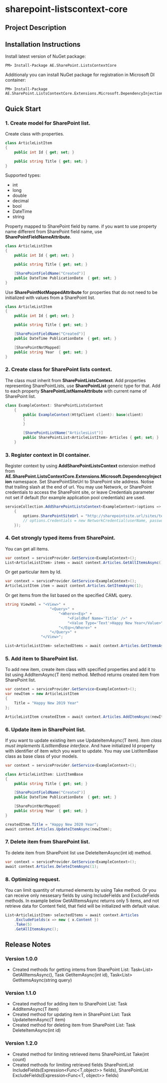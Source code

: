 # sharepoint-listscontext-core

## Project Description


## Installation Instructions

Install latest version of NuGet package:
```
PM> Install-Package AE.SharePoint.ListsContextCore
```

Additionaly you can install NuGet package for registration in Microsoft DI container:
```
PM> Install-Package AE.SharePoint.ListsContextCore.Extensions.Microsoft.DependencyInjection
```

## Quick Start

### 1. Create model for SharePoint list.

Create class with properties.

```csharp
class ArticleListItem
{        
    public int Id { get; set; }

    public string Title { get; set; }
}
```

Supported types:
* int
* long
* double
* decimal
* bool
* DateTime
* string

Property mapped to SharePoint field by name.
if you want to use property name different from SharePoint field name, use **SharePointFieldNameAttribute**.
```csharp
class ArticleListItem
{        
    public int Id { get; set; }

    public string Title { get; set; }

    [SharePointFieldName("Created")]
    public DateTime PublicationDate  { get; set; }
}
```

Use **SharePointNotMappedAttribute** for properties that do not need to be initialized with values from a SharePoint list.

```csharp
class ArticleListItem
{        
    public int Id { get; set; }

    public string Title { get; set; }

    [SharePointFieldName("Created")]
    public DateTime PublicationDate  { get; set; }

    [SharePointNotMapped]
    public string Year  { get; set; }
}
```

### 2. Create class for SharePoint lists context.

The class must inherit from **SharePointListsContext**.
Add properties representing SharePointLists, use **SharePointList<T>** generic type for that.
Add to each property **SharePointListNameAttribute** with current name of SharePoint list.

```csharp
class ExampleContext: SharePointListsContext
    {
        public ExampleContext(HttpClient client): base(client)
        {            
        }

        [SharePointListName("ArticlesList")]
        public SharePointList<ArticleListItem> Articles { get; set; }
    }
```

### 3. Register context in DI container.

Register context by using **AddSharePointListsContext<T>** extension method from **AE.SharePoint.ListsContextCore.Extensions.Microsoft.DependencyInjection** namespace.
Set SharePointSiteUrl to SharePoint site address. Notise that trailing slash at the end of url.
You may use Network, or SharePoint credentials to access the SharePoint site, or leave Credentials parameter not set if default (for example application pool credentials) are used.

```csharp
serviceCollection.AddSharePointListsContext<ExampleContext>(options =>
    {
        options.SharePointSiteUrl = "http://sharepointsite.url/sites/test-site/";
        // options.Credentials = new NetworkCredential(userName, password);
    });
```

### 4. Get strongly typed items from SharePoint.

You can get all items.

```csharp
var context = serviceProvider.GetService<ExampleContext>();
List<ArticleListItem> items = await context.Articles.GetAllItemsAsync();
```

Or get particular item by Id.

```csharp
var context = serviceProvider.GetService<ExampleContext>();
ArticleListItem item = await context.Articles.GetItemAsync(1);
```

Or get items from the list based on the specified CAML query.

```csharp
string ViewXml = "<View>" +
                    "<Query>" +
                        "<Where><Eq>" +
                            "<FieldRef Name='Title' />" +
                            "<Value Type='Text'>Happy New Year</Value>" +
                        "</Eq></Where>" +
                    "</Query>" +
                "</View>";

List<ArticleListItem> selectedItems = await context.Articles.GetItemsAsync(ViewXml);
```
### 5. Add item to SharePoint list.
To add new item, create item class with specified properties and add it to list using AddItemAsync(T item) method.
Method returns created item from SharePoint list.

```csharp
var context = serviceProvider.GetService<ExampleContext>();
var newItem = new ArticleListItem
{
    Title = "Happy New 2019 Year"
};

ArticleListItem createdItem = await context.Articles.AddItemAsync(newItem);
```

### 6. Update item in SharePoint list.
If you want to update existing item use UpdateItemAsync(T item).
*Item class must implements IListItemBase interface*. And have initialized Id property with identifier of item witch you want to update.
You may use ListItemBase class as base class of your models.

```csharp
var context = serviceProvider.GetService<ExampleContext>();

class ArticleListItem: ListItemBase
{
    public string Title { get; set; }

    [SharePointFieldName("Created")]
    public DateTime PublicationDate  { get; set; }

    [SharePointNotMapped]
    public string Year  { get; set; }
}

createdItem.Title = "Happy New 2020 Year";
await context.Articles.UpdateItemAsync(newItem);
```

### 7. Delete item from SharePoint list.

To delete item from SharePoint list use DeleteItemAsync(int id) method.

```csharp
var context = serviceProvider.GetService<ExampleContext>();
await context.Articles.DeleteItemAsync(1);
```

### 8. Optimizing request.

You can limit quantity of returned elements by using Take method.
Or you can receive only nessesary fields by using IncludeFields and ExcludeFields methods.
In example below GetAllItemsAsync returns only 5 items, and not retrieve data for Content field, that field will be initialized with default value.

```csharp
List<ArticleListItem> selectedItems = await context.Articles
    .ExcludeFields(x => new { x.Content })
    .Take(5)
    .GetAllItemsAsync();
```



## Release Notes

### Version 1.0.0
- Created methods for getting intems from SharePoint List: Task<List<T>> GetAllItemsAsync(), Task<T> GetItemAsync(int id), Task<List<T>> GetItemsAsync(string query)

### Version 1.1.0
- Created method for adding item to SharePoint List: Task<T> AddItemAsync(T item)
- Created method for updating item in SharePoint List: Task UpdateItemAsync(T item)
- Created method for deleting item from SharePoint List: Task DeleteItemAsync(int id)

### Version 1.2.0
- Created method for limiting retrieved items SharePointList<T> Take(int count)
- Created methods for limiting retrieved fields SharePointList<T> IncludeFields(Expression<Func<T,object>> fields), SharePointList<T> ExcludeFields(Expression<Func<T, object>> fields)
